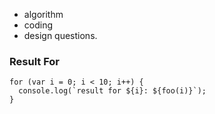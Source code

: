- algorithm
- coding
- design questions.

### Result For

```
for (var i = 0; i < 10; i++) {
  console.log(`result for ${i}: ${foo(i)}`);
}
```
